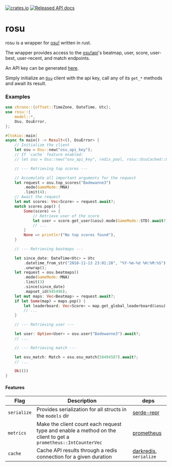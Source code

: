 [![crates.io](https://img.shields.io/crates/v/rosu.svg?style=flat-square)](https://crates.io/crates/rosu) [![Released API docs](https://docs.rs/rosu/badge.svg)](https://docs.rs/rosu)

# rosu

rosu is a wrapper for [osu!](https://osu.ppy.sh/home) written in rust.

The wrapper provides access to the [osu!api](https://github.com/ppy/osu-api/wiki)'s
beatmap, user, score, user-best, user-recent, and match endpoints.

An API key can be generated [here](https://github.com/ppy/osu-api/wiki#requesting-access).

Simply initialize an [`Osu`] client with the api key, call any of its `get_*` methods
and await its result.

[`Osu`]: struct.Osu.html

### Examples

```rust
use chrono::{offset::TimeZone, DateTime, Utc};
use rosu::{
    model::*,
    Osu, OsuError,
};

#[tokio::main]
async fn main() -> Result<(), OsuError> {
    // Initialize the client
    let osu = Osu::new("osu_api_key");
    // If `cache` feature enabled:
    // let osu = Osu::new("osu_api_key", redis_pool, rosu::OsuCached::User);

    // --- Retrieving top scores ---

    // Accumulate all important arguments for the request
    let request = osu.top_scores("Badewanne3")
        .mode(GameMode::MNA)
        .limit(4);
    // Await the request
    let mut scores: Vec<Score> = request.await?;
    match scores.pop() {
        Some(score) => {
            // Retrieve user of the score
            let user = score.get_user(&osu).mode(GameMode::STD).await?;
            // ...
        }
        None => println!("No top scores found"),
    }

    // --- Retrieving beatmaps ---

    let since_date: DateTime<Utc> = Utc
        .datetime_from_str("2018-11-13 23:01:28", "%Y-%m-%d %H:%M:%S")
        .unwrap();
    let request = osu.beatmaps()
        .mode(GameMode::MNA)
        .limit(3)
        .since(since_date)
        .mapset_id(945496);
    let mut maps: Vec<Beatmap> = request.await?;
    if let Some(map) = maps.pop() {
        let leaderboard: Vec<Score> = map.get_global_leaderboard(&osu).limit(13).await?;
        // ...
    }

    // --- Retrieving user ---

    let user: Option<User> = osu.user("Badewanne3").await?;
    // ...

    // --- Retrieving match ---

    let osu_match: Match = osu.osu_match(58494587).await?;
    // ...

    Ok(())
}
```

#### Features

| Flag        | Description                                            | deps                                                |
| ----------- | ------------------------------------------------------ | --------------------------------------------------- |
| `serialize` | Provides serialization for all structs in the `models` dir | [serde-repr](https://github.com/dtolnay/serde-repr) |
| `metrics`   | Make the client count each request type and enable a method on the client to get a `prometheus::IntCounterVec` | [prometheus](https://github.com/tikv/rust-prometheus)
| `cache`     | Cache API results through a redis connection for a given duration | [darkredis](https://github.com/Bunogi/darkredis), `serialize` |